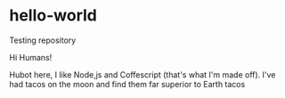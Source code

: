 # hello-world
Testing repository 

Hi Humans!

Hubot here, I like Node,js and Coffescript (that's what I'm made off).
I've had tacos on the moon and find them far superior to Earth tacos
